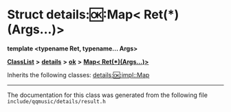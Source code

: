 

# Struct details::ok::Map&lt; Ret(\*)(Args...)&gt;

**template &lt;typename Ret, typename... Args&gt;**



[**ClassList**](annotated.md) **>** [**details**](namespacedetails.md) **>** [**ok**](namespacedetails_1_1ok.md) **>** [**Map&lt; Ret(\*)(Args...)&gt;**](structdetails_1_1ok_1_1Map_3_01Ret_07_5_08_07Args_8_8_8_08_4.md)








Inherits the following classes: [details::ok::impl::Map](structdetails_1_1ok_1_1impl_1_1Map.md)















































































































------------------------------
The documentation for this class was generated from the following file `include/qqmusic/details/result.h`

